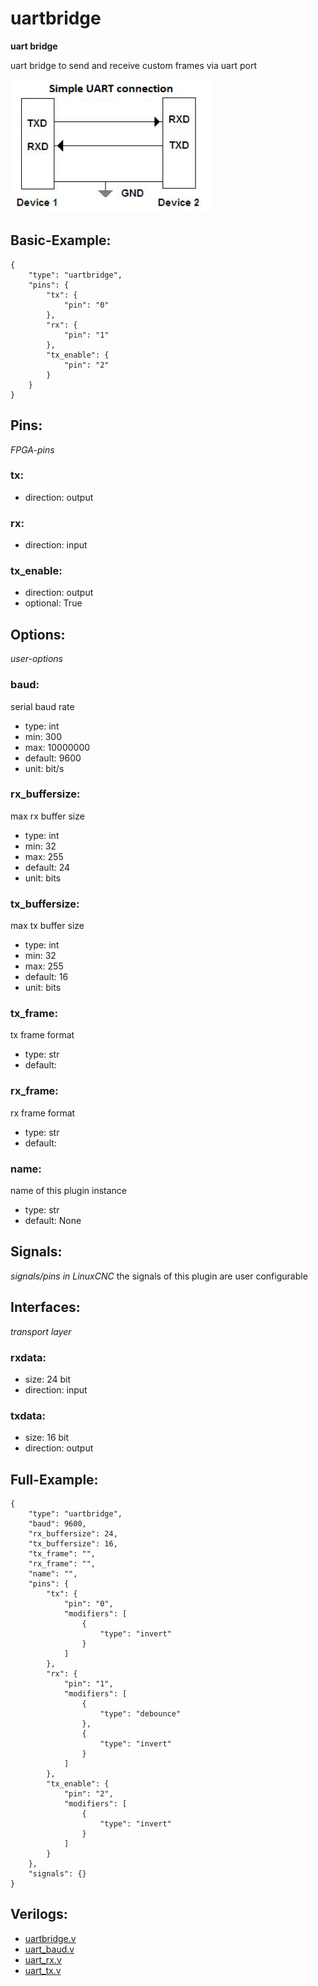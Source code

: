 # uartbridge
**uart bridge**

uart bridge to send and receive custom frames via uart port


![image.png](image.png)

## Basic-Example:
```
{
    "type": "uartbridge",
    "pins": {
        "tx": {
            "pin": "0"
        },
        "rx": {
            "pin": "1"
        },
        "tx_enable": {
            "pin": "2"
        }
    }
}
```

## Pins:
*FPGA-pins*
### tx:

 * direction: output

### rx:

 * direction: input

### tx_enable:

 * direction: output
 * optional: True


## Options:
*user-options*
### baud:
serial baud rate

 * type: int
 * min: 300
 * max: 10000000
 * default: 9600
 * unit: bit/s

### rx_buffersize:
max rx buffer size

 * type: int
 * min: 32
 * max: 255
 * default: 24
 * unit: bits

### tx_buffersize:
max tx buffer size

 * type: int
 * min: 32
 * max: 255
 * default: 16
 * unit: bits

### tx_frame:
tx frame format

 * type: str
 * default: 

### rx_frame:
rx frame format

 * type: str
 * default: 

### name:
name of this plugin instance

 * type: str
 * default: None


## Signals:
*signals/pins in LinuxCNC*
the signals of this plugin are user configurable


## Interfaces:
*transport layer*
### rxdata:

 * size: 24 bit
 * direction: input

### txdata:

 * size: 16 bit
 * direction: output


## Full-Example:
```
{
    "type": "uartbridge",
    "baud": 9600,
    "rx_buffersize": 24,
    "tx_buffersize": 16,
    "tx_frame": "",
    "rx_frame": "",
    "name": "",
    "pins": {
        "tx": {
            "pin": "0",
            "modifiers": [
                {
                    "type": "invert"
                }
            ]
        },
        "rx": {
            "pin": "1",
            "modifiers": [
                {
                    "type": "debounce"
                },
                {
                    "type": "invert"
                }
            ]
        },
        "tx_enable": {
            "pin": "2",
            "modifiers": [
                {
                    "type": "invert"
                }
            ]
        }
    },
    "signals": {}
}
```

## Verilogs:
 * [uartbridge.v](uartbridge.v)
 * [uart_baud.v](uart_baud.v)
 * [uart_rx.v](uart_rx.v)
 * [uart_tx.v](uart_tx.v)
